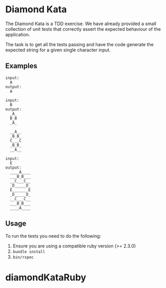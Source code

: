 Diamond Kata
============

The Diamond Kata is a TDD exercise. We have already provided a small collection of unit tests that
correctly assert the expected behaviour of the application.

The task is to get all the tests passing and have the code generate the expected string for a given
single character input.

Examples
--------

    input:
      A
    output:
      A

    input:
      B
    output:
      _A_
      B_B
      _A_

      __A__
      _B_B_
      C___C
      _B_B_
      __A__

    input:
      E
    output:
      ____A____
      ___B_B___
      __C___C__
      _D_____D_
      E_______E
      _D_____D_
      __C___C__
      ___B_B___
      ____A____

Usage
-----

To run the tests you need to do the following:

1. Ensure you are using a compatible ruby version (>= 2.3.0)
2. `bundle install`
3. `bin/rspec`
# diamondKataRuby
